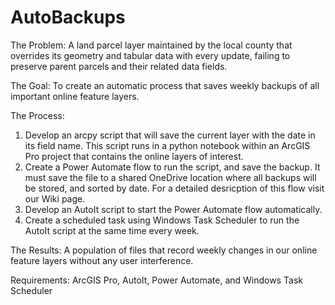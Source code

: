 # AutoBackups
The Problem: A land parcel layer maintained by the local county that overrides its geometry and tabular data with every update, failing to preserve parent parcels and their related data fields. 

The Goal: To create an automatic process that saves weekly backups of all important online feature layers. 

The Process: 
1. Develop an arcpy script that will save the current layer with the date in its field name. This script runs in a python notebook within an ArcGIS Pro project that contains the online layers of       interest.
2. Create a Power Automate flow to run the script, and save the backup. It must save the file to a shared OneDrive location where all backups will be stored, and sorted by date. For a detailed 
   desricption of this flow visit our Wiki page.
3. Develop an AutoIt script to start the Power Automate flow automatically.
4. Create a scheduled task using Windows Task Scheduler to run the AutoIt script at the same time every week.

The Results: A population of files that record weekly changes in our online feature layers without any user interference.


Requirements: ArcGIS Pro, AutoIt, Power Automate, and Windows Task Scheduler
